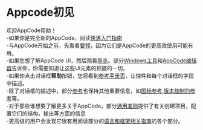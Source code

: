 
# Appcode初见

欢迎AppCode帮助！
</br>
-如果你是完全新的AppCode，阅读[快速入门指南]()
</br>
-与AppCode开始之前，先看看[要领]()，因为它们是AppCode的更高效使用可能有用。
</br>
-如果您想了解AppCode UI，然后观看[导览]()。部分[Windows工具]()和[AppCode编辑器]()告诉你，你需要知道让这些UI元素的抓握的一切。
</br>
-如果你点击对话框**帮助**按钮，您将看到[参考手册页]()，让控件和每个对话框的字段中描述。
</br>
-除了对话框的描述中，部分[参考]()也保持其他重要信息，如[图标参考](),[版本控制的参考]()等。
</br>
-对于那些谁想要了解更多关于AppCode，部分[通用准则]()提供了有关创建项目，配置它们的结构，输出等方面的信息
</br>
-更高级的用户会发现它很有用阅读部分的[语言和框架相关指南]()的各个部分。

